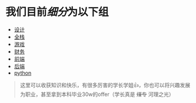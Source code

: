 # 我们目前*细分*为以下组

- [设计]()
- [全栈]()
- [游戏]()
- [财务]()
- [前端]()
- [后端]()
- [python]()

> 这里可以收获知识和快乐，有很多厉害的学长学姐👍，你也可以将兴趣发展为职业，甚至拿到本科毕业30w的offer（学长真是 ~~煤专~~ 河理之光）